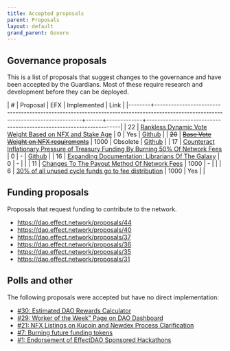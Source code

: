```yaml
---
title: Accepted proposals
parent: Proposals
layout: default
grand_parent: Govern
---
```


## Governance proposals

This is a list of proposals that suggest changes to the governance and have been
accepted by the Guardians. Most of these require research and development before
they can be deployed.

|      # | Proposal                                                                                                                        |  EFX | Implemented | Link                                                               |
|--------+---------------------------------------------------------------------------------------------------------------------------------+------+-------------+--------------------------------------------------------------------|
|     22 | [Rankless Dynamic Vote Weight Based on NFX and Stake Age](https://dashboard.effect.ai/proposals/22)                             |    0 | Yes         | [Github](https://github.com/effectai/effect-network-eos/issues/51) |
| ~~20~~ | [~~Base Vote Weight on NFX requirements~~](https://dashboard.effect.ai/proposals/20)                                            | 1000 | Obsolete    | [Github](https://github.com/effectai/effect-network-eos/issues/49) |
|     17 | [Counteract Inflationary Pressure of Treasury Funding By Burning 50% Of Network Fees](https://dashboard.effect.ai/proposals/17) |    0 | -           | [Github](https://github.com/effectai/effect-network-eos/issues/48) |
|     16 | [Expanding Documentation: Librarians Of The Galaxy](https://dashboard.effect.ai/proposals/16)                                   |    0 | -           |                                                                    |
|     11 | [Changes To The Payout Method Of Network Fees](https://dashboard.effect.ai/proposals/11)                                        | 1000 | -           |                                                                    |
|      6 | [30% of all unused cycle funds go to fee distribution](https://dashboard.effect.ai/proposals/6)                                 | 1000 | Yes         |                                                                    |

## Funding proposals

Proposals that request funding to contribute to the network.

- https://dao.effect.network/proposals/44
- https://dao.effect.network/proposals/40
- https://dao.effect.network/proposals/37
- https://dao.effect.network/proposals/36
- https://dao.effect.network/proposals/35
- https://dao.effect.network/proposals/31

## Polls and other

The following proposals were accepted but have no direct implementation:

- [#30: Estimated DAO Rewards Calculator](https://dashboard.effect.ai/proposals/30)
- [#29: Worker of the Week" Page on DAO Dashboard](https://dao.effect.network/proposals/29)
- [#21: NFX Listings on Kucoin and Newdex Process Clarification](https://dashboard.effect.ai/proposals/21)
- [#7: Burning future funding tokens](https://dashboard.effect.ai/proposals/7)
- [#1: Endorsement of EffectDAO Sponsored Hackathons](https://dashboard.effect.ai/proposals/1)
